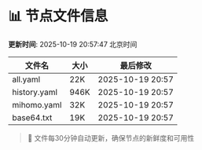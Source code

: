 # 📊 节点文件信息

**更新时间**: 2025-10-19 20:57:47 北京时间

| 文件名 | 大小 | 最后修改 |
|--------|------|----------|
| all.yaml | 22K | 2025-10-19 20:57 |
| history.yaml | 946K | 2025-10-19 20:57 |
| mihomo.yaml | 32K | 2025-10-19 20:57 |
| base64.txt | 19K | 2025-10-19 20:57 |

> 🔄 文件每30分钟自动更新，确保节点的新鲜度和可用性
